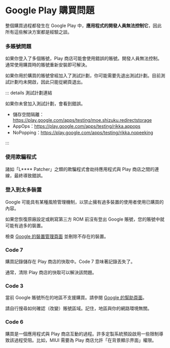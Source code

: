 # Google Play 購買問題

整個購買過程都發生在 Google Play 中，**應用程式的開發人員無法控制它**，因此所有這些解決方案都是經驗之談。

### 多賬號問題

如果你登入了多個賬號，Play 商店可能會使用錯誤的賬號。開發人員無法控制。通常使用購買時的賬號重新安裝即可解決。

如果你用於購買的賬號曾經加入了測試計劃，你可能需要先退出測試計劃。目前測試計劃均未開啟，因此只能從網頁退出。

::: details 測試計劃連結

如果你未曾加入測試計劃，會看到錯誤。

- 儲存空間隔離：<https://play.google.com/apps/testing/moe.shizuku.redirectstorage>
- AppOps：<https://play.google.com/apps/testing/rikka.appops>
- NoPopping：<https://play.google.com/apps/testing/rikka.nopeeking>

:::

### 使用欺騙程式

諸如「L**** Patcher」之類的欺騙程式會劫持應用程式與 Play 商店之間的連線，最終導致錯誤。

### 登入到太多裝置

Google 可能具有某種風險管理機制，以禁止擁有過多裝置的使用者使用已購買的內容。

如果您恢復原廠設定或刷寫第三方 ROM 前沒有登出 Google 賬號，您的賬號中就可能有過多的裝置。

檢查 [Google 的裝置管理頁面](https://myaccount.google.com/device-activity) 並刪除不存在的裝置。

### Code 7

購買記錄儲存在 Play 商店的快取中。Code 7 意味著記錄丟失了。

通常，清除 Play 商店的快取可以解決該問題。

### Code 3

當前 Google 賬號所在的地區不支援購買。請參閱 [Google 的幫助頁面](https://support.google.com/googleplay/android-developer/table/3541286)。

請自行搜尋如何確認（改變）賬號區域。記住，地區與你的網路環境無關。

### Code 6

購買是一個應用程式與 Play 商店互動的過程。許多定製系統預設啟用一些限制導致該過程受阻。比如，MIUI 需要為 Play 商店允許「在背景顯示界面」權限。